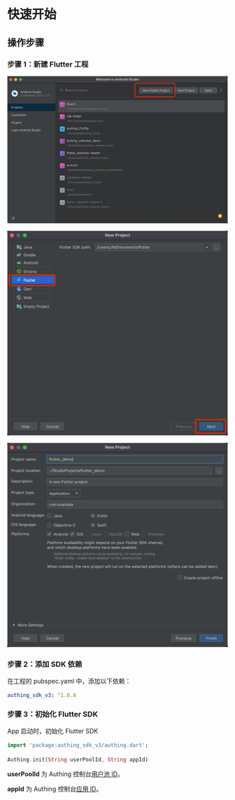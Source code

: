 # 快速开始

<LastUpdated/>

## 操作步骤
### 步骤 1：新建 Flutter 工程

![](./images/create_project1.png)

![](./images/create_project2.png)

![](./images/create_project3.png)


### 步骤 2：添加 SDK 依赖

在工程的 pubspec.yaml 中，添加以下依赖：

```yaml
authing_sdk_v3: ^1.0.0
```


### 步骤 3：初始化 Flutter SDK

App 启动时，初始化 Flutter SDK

```dart
import 'package:authing_sdk_v3/authing.dart';

Authing.init(String userPoolId, String appId)
```

**userPoolId** 为 Authing 控制台[用户池 ID](https://docs.authing.cn/v2/guides/faqs/get-userpool-id-and-secret.html)。

**appId** 为 Authing 控制台[应用 ID](https://docs.authing.cn/v2/guides/faqs/get-app-id-and-secret.html)。